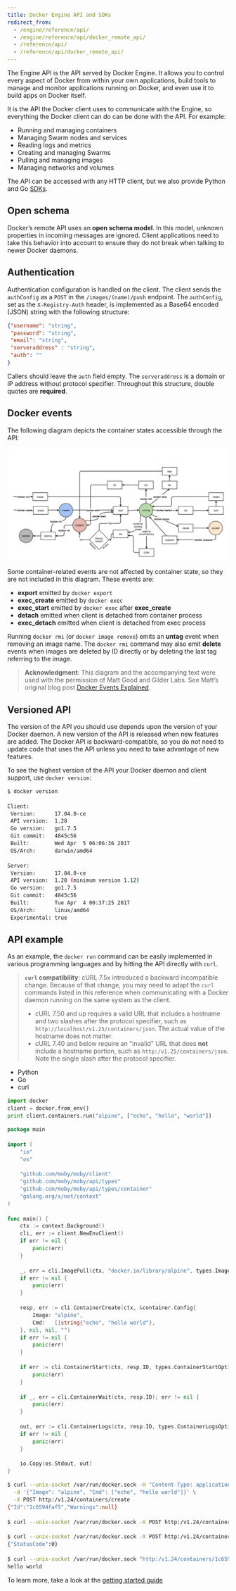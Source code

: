 ```yaml
---
title: Docker Engine API and SDKs
redirect_from:
  - /engine/reference/api/
  - /engine/reference/api/docker_remote_api/
  - /reference/api/
  - /reference/api/docker_remote_api/
---
```


The Engine API is the API served by Docker Engine. It allows you to control
every aspect of Docker from within your own applications, build tools to manage
and monitor applications running on Docker, and even use it to build apps on
Docker itself.

It is the API the Docker client uses to communicate with the Engine, so
everything the Docker client can do can be done with the API. For example:

* Running and managing containers
* Managing Swarm nodes and services
* Reading logs and metrics
* Creating and managing Swarms
* Pulling and managing images
* Managing networks and volumes

The API can be accessed with any HTTP client, but we also provide
Python and Go [SDKs](sdks.md).

## Open schema

Docker’s remote API uses an **open schema model**. In this model, unknown
properties in incoming messages are ignored. Client applications need to take
this behavior into account to ensure they do not break when talking to newer
Docker daemons.

## Authentication

Authentication configuration is handled on the client. The client sends
the `authConfig` as a `POST` in the `/images/(name)/push` endpoint. The
`authConfig`, set as the `X-Registry-Auth` header, is implemented as a Base64
encoded (JSON) string with the following structure:

```json
{"username": "string",
 "password": "string",
 "email": "string",
 "serveraddress" : "string",
 "auth": ""
}
```

Callers should leave the `auth` field empty. The `serveraddress` is a domain or
IP address without protocol specifier. Throughout this structure, double quotes
are **required**.

## Docker events

The following diagram depicts the container states accessible through the API:

![Container states which can be accessed via the API](/engine/api/images/event_state.png)

Some container-related events are not affected by container state, so they are
not included in this diagram. These events are:

- **export** emitted by `docker export`
- **exec_create** emitted by `docker exec`
- **exec_start** emitted by `docker exec` after **exec_create**
- **detach** emitted when client is detached from container process
- **exec_detach** emitted when client is detached from exec process

Running `docker rmi` (or `docker image remove`) emits an **untag** event when
removing an image name. The `docker rmi` command may also emit **delete** events
when images are deleted by ID directly or by deleting the last tag referring to
the image.

> **Acknowledgment**: This diagram and the accompanying text were used with the
> permission of Matt Good and Gilder Labs. See Matt’s original blog post
> [Docker Events Explained](https://gliderlabs.com/blog/2015/04/14/docker-events-explained/).

## Versioned API

The version of the API you should use depends upon the version of your Docker
daemon. A new version of the API is released when new features are added. The
Docker API is backward-compatible, so you do not need to update code that uses
the API unless you need to take advantage of new features.

To see the highest version of the API your Docker daemon and client support, use
`docker version`:

```bash
$ docker version

Client:
 Version:      17.04.0-ce
 API version:  1.28
 Go version:   go1.7.5
 Git commit:   4845c56
 Built:        Wed Apr  5 06:06:36 2017
 OS/Arch:      darwin/amd64

Server:
 Version:      17.04.0-ce
 API version:  1.28 (minimum version 1.12)
 Go version:   go1.7.5
 Git commit:   4845c56
 Built:        Tue Apr  4 00:37:25 2017
 OS/Arch:      linux/amd64
 Experimental: true
```

## API example

As an example, the `docker run` command can be easily implemented in various
programming languages and by hitting the API directly with `curl`.

> **`curl` compatibility**: cURL 7.5x introduced a backward incompatible change.
> Because of that change, you may need to adapt the `curl` commands listed in
> this reference when communicating with a Docker daemon running on the same
> system as the client.
>
> - cURL 7.50 and up requires a valid URL that includes a hostname and two
>   slashes after the protocol specifier, such as
>   `http://localhost/v1.25/containers/json`. The actual value of the hostname
>   does not matter.
> - cURL 7.40 and below require an "invalid" URL that does **not** include a
>   hostname portion, such as `http:/v1.25/containers/json`. Note the single
>   slash after the protocol specifier.

<ul class="nav nav-tabs">
  <li class="active"><a data-toggle="tab" data-target="#python">Python</a></li>
  <li><a data-toggle="tab" data-target="#go">Go</a></li>
  <li><a data-toggle="tab" data-target="#curl">curl</a></li>
</ul>
<div class="tab-content">
  <div id="python" class="tab-pane fade in active" markdown="1">

```python
import docker
client = docker.from_env()
print client.containers.run("alpine", ["echo", "hello", "world"])
```
</div>
<div id="go" class="tab-pane fade" markdown="1">

```go
package main

import (
	"io"
	"os"

	"github.com/moby/moby/client"
	"github.com/moby/moby/api/types"
	"github.com/moby/moby/api/types/container"
	"golang.org/x/net/context"
)

func main() {
	ctx := context.Background()
	cli, err := client.NewEnvClient()
	if err != nil {
		panic(err)
	}

	_, err = cli.ImagePull(ctx, "docker.io/library/alpine", types.ImagePullOptions{})
	if err != nil {
		panic(err)
	}

	resp, err := cli.ContainerCreate(ctx, &container.Config{
		Image: "alpine",
		Cmd:   []string{"echo", "hello world"},
	}, nil, nil, "")
	if err != nil {
		panic(err)
	}

	if err := cli.ContainerStart(ctx, resp.ID, types.ContainerStartOptions{}); err != nil {
		panic(err)
	}

	if _, err = cli.ContainerWait(ctx, resp.ID); err != nil {
		panic(err)
	}

	out, err := cli.ContainerLogs(ctx, resp.ID, types.ContainerLogsOptions{ShowStdout: true})
	if err != nil {
		panic(err)
	}

	io.Copy(os.Stdout, out)
}
```
</div>
<div id="curl" class="tab-pane fade" markdown="1">

```bash
$ curl --unix-socket /var/run/docker.sock -H "Content-Type: application/json" \
  -d '{"Image": "alpine", "Cmd": ["echo", "hello world"]}' \
  -X POST http:/v1.24/containers/create
{"Id":"1c6594faf5","Warnings":null}

$ curl --unix-socket /var/run/docker.sock -X POST http:/v1.24/containers/1c6594faf5/start

$ curl --unix-socket /var/run/docker.sock -X POST http:/v1.24/containers/1c6594faf5/wait
{"StatusCode":0}

$ curl --unix-socket /var/run/docker.sock "http:/v1.24/containers/1c6594faf5/logs?stdout=1"
hello world
```
  </div>
</div>

To learn more, take a look at the [getting started guide](getting-started.md)

